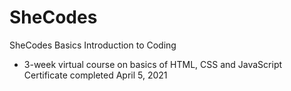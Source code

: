 # SheCodes
SheCodes Basics Introduction to Coding
- 3-week virtual course on basics of HTML, CSS and JavaScript
Certificate completed April 5, 2021
